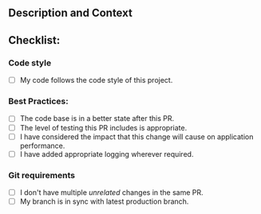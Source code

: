 ## Description and Context
<!-- Describe your changes here, if you missed it in git commit message. -->

## Checklist:
<!-- Go over all the following points, and put an `x` in all the boxes that apply. -->
<!-- If you're unsure about any of these, don't hesitate to ask. We're here to help! -->

### Code style

- [ ] My code follows the code style of this project.

### Best Practices:
- [ ] The code base is in a better state after this PR.
- [ ] The level of testing this PR includes is appropriate.
- [ ] I have considered the impact that this change will cause on application performance.
- [ ] I have added appropriate logging wherever required.

### Git requirements

- [ ] I don't have multiple *unrelated* changes in the same PR.
- [ ] My branch is in sync with latest production branch.
